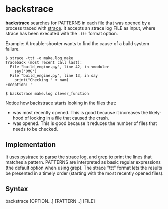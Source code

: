 # backstrace
**backstrace** searches for PATTERNS in each file that was opened by a process traced with [strace](https://man7.org/linux/man-pages/man1/strace.1.html). It accepts an strace log FILE as input, where strace has been executed with the `-ttt` format option.

Example: A trouble-shooter wants to find the cause of a build system failure.

```
$ strace -ttt -o make.log make
Traceback (most recent call last):
  File "build_engine.py", line 42, in <module>
    say('OMG')
  File "build_engine.py", line 13, in say
    print("Checking " + nam)
Exception: '

$ backstrace make.log clever_function
```

Notice how backstrace starts looking in the files that:
- was most recently opened. This is good because it increases the likely-hood of looking in a file that caused the crash.
- was opened. This is good because it reduces the number of files that needs to be checked.

## Implementation

It uses [pystrace](https://github.com/dirtyharrycallahan/pystrace) to parse the strace log, and [grep](https://man7.org/linux/man-pages/man1/grep.1.html) to print the lines that matches a pattern. PATTERNS are interpreted as basic regular expressions (the default option when using grep). The strace "ttt" format lets the results be presented in a timely order (starting with the most recently opened files).

## Syntax
backstrace [OPTION...] [PATTERN ..] [FILE]
